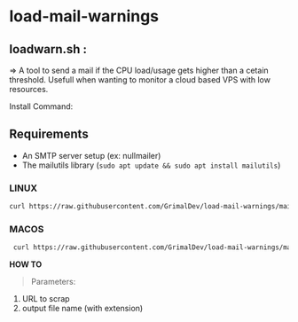 # load-mail-warnings

## loadwarn.sh :

  => A tool to send a mail if the CPU load/usage gets higher than a cetain threshold.
  Usefull when wanting to monitor a cloud based VPS with low resources.
  
   Install Command:

   ## Requirements
   - An SMTP server setup (ex: nullmailer)
   - The mailutils library (```sudo apt update && sudo apt install mailutils```)
   
   ### LINUX
   ```sh
   curl https://raw.githubusercontent.com/GrimalDev/load-mail-warnings/main/loadwarn.sh -o loadwarn.sh ; sudo cp loadwarn.sh /bin/loadwarn ; sudo rm loadwarn.sh ; sudo chmod +x /bin/loadwarn
   ```
   ### MACOS
   ```sh
    curl https://raw.githubusercontent.com/GrimalDev/load-mail-warnings/main/loadwarn.sh -o loadwarn.sh ; sudo cp loadwarn.sh /opt/homebrew/bin/loadwarn ; sudo rm loadwarn.sh ; sudo chmod +x /opt/homebrew/bin/loadwarn
   ```
    
**HOW TO**
> Parameters:
  1. URL to scrap
  2. output file name (with extension)
